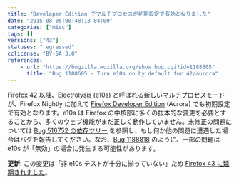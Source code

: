 ```yaml
---
title: "Developer Edition でマルチプロセスが初期設定で有効となりました"
date: "2015-08-05T00:48:18-04:00"
categories: ["misc"]
tags: []
versions: ["43"]
statuses: "regressed"
cclicense: "BY-SA 3.0"
references:
    - url: "https://bugzilla.mozilla.org/show_bug.cgi?id=1188605"
      title: "Bug 1188605 - Turn e10s on by default for 42/aurora"
---
```

Firefox 42 以降、[Electrolysis](https://wiki.mozilla.org/Electrolysis) (e10s) と呼ばれる新しいマルチプロセスモードが、Firefox Nightly に加えて [Firefox Developer Edition](https://developer.mozilla.org/Firefox/Developer_Edition) (Aurora) でも初期設定で有効となります。e10s は Firefox の中核部に多くの抜本的な変更を必要とすることから、多くのウェブ機能がまだ正しく動作していません。未修正の問題については [Bug 516752 の依存ツリー](https://bugzilla.mozilla.org/showdependencytree.cgi?id=516752&maxdepth=1&hide_resolved=1) を参照し、もし何か他の問題に遭遇した場合はバグを報告してください。なお、[Bug 1188818](https://bugzilla.mozilla.org/show_bug.cgi?id=1188818) のように、一部の問題は e10s が「無効」の場合に発生する可能性があります。

**更新**: この変更は「非 e10s テストが十分に揃っていない」ため [Firefox 43 に延期されました](https://bugzilla.mozilla.org/show_bug.cgi?id=1203184)。
